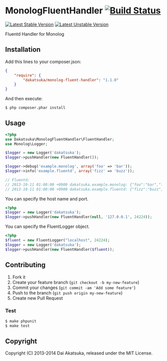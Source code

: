# MonologFluentHandler [![Build Status](https://travis-ci.org/dakatsuka/MonologFluentHandler.svg?branch=master)](https://travis-ci.org/dakatsuka/MonologFluentHandler)

[![Latest Stable Version](https://poser.pugx.org/dakatsuka/monolog-fluent-handler/v/stable.png)](https://packagist.org/packages/dakatsuka/monolog-fluent-handler)
[![Latest Unstable Version](https://poser.pugx.org/dakatsuka/monolog-fluent-handler/v/unstable.png)](https://packagist.org/packages/dakatsuka/monolog-fluent-handler)

Fluentd Handler for Monolog

## Installation

Add this lines to your composer.json:

```json
{
    "require": {
        "dakatsuka/monolog-fluent-handler": "1.1.0"
    }
}
```

And then execute:

```bash
$ php composer.phar install
```

## Usage

```php
<?php
use Dakatsuka\MonologFluentHandler\FluentHandler;
use Monolog\Logger;

$logger = new Logger('dakatsuka');
$logger->pushHandler(new FluentHandler());

$logger->debug('example.monolog', array('foo' => 'bar'));
$logger->info('example.fluentd', array('fizz' => 'buzz'));

// Fluentd:
// 2013-10-11 01:00:00 +0900 dakatsuka.example.monolog: {"foo":"bar","level":"DEBUG"}
// 2013-10-11 01:00:00 +0900 dakatsuka.example.fluentd: {"fizz":"buzz","level":"INFO"}
```

You can specify the host name and port.
```php
<?php
$logger = new Logger('dakatsuka');
$logger->pushHandler(new FluentHandler(null, '127.0.0.1', 24224));
```

You can specify the FluentLogger object.
```php
<?php
$fluent = new FluentLogger("localhost", 24224);
$logger = new Logger('dakatsuka');
$logger->pushHandler(new FluentHandler($fluent));
```

## Contributing

1. Fork it
2. Create your feature branch (`git checkout -b my-new-feature`)
3. Commit your changes (`git commit -am 'Add some feature'`)
4. Push to the branch (`git push origin my-new-feature`)
5. Create new Pull Request

### Test

```bash
$ make phpunit
$ make test
```

## Copyright

Copyright (C) 2013-2014 Dai Akatsuka, released under the MIT License.
